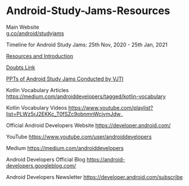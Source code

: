 # Android-Study-Jams-Resources

Main Website<br>
<a href="https://g.co/android/studyjams">g.co/android/studyjams</a>
 
Timeline for Android Study Jams:
25th Nov, 2020 - 25th Jan, 2021

<a href="https://docs.google.com/document/d/1lSjvcoQS1f2HddIF67BQx0b8adInJKwOLk8qGfATTO8/edit?usp=sharing" target="_blank"> Resources and Introduction </a>

<a href="https://bit.ly/kotlin-doubts" target="_blank">Doubts Link</a>

<a href="https://docs.google.com/document/d/18X2HasaeeoCNpyIigaUtoxZ4UUPn8lxBtiRD3EARnzQ/edit?usp=sharing"
 target="_blank">PPTs of Android Study Jams Conducted by VJTI</a>

Kotlin Vocabulary Articles
https://medium.com/androiddevelopers/tagged/kotlin-vocabulary

Kotlin Vocabulary Videos
https://www.youtube.com/playlist?list=PLWz5rJ2EKKc_T0fSZc9obnmnWcjvmJdw_

Official Android Developers Website
https://developer.android.com/

YouTube
https://www.youtube.com/user/androiddevelopers

Medium 
https://medium.com/androiddevelopers

Android Developers Official Blog
https://android-developers.googleblog.com/

Android Developers Newsletter
https://developer.android.com/subscribe




